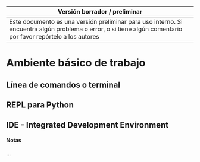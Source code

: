 Versión borrador / preliminar |
-------------------|
Este documento es una versión preliminar para uso interno. Si encuentra algún problema o error, o si tiene algún comentario por favor repórtelo a los autores|


# Ambiente básico de trabajo


## Línea de comandos o terminal



## REPL para Python


## IDE - Integrated Development Environment




#### Notas


...


